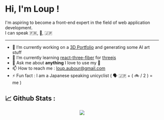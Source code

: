 # Hi, I'm Loup ! 

I'm aspiring to become a front-end expert in the field of web application development. <br />
I can speak 🇫🇷, 🏴󠁧󠁢󠁥󠁮󠁧󠁿, 🇯🇵

***

- 🔭 I’m currently working on a [3D Portfolio](https://okamixtape.github.io/3D_portfolio/) and generating some AI art stuff
- 🌱 I’m currently learning [react-three-fiber](https://github.com/pmndrs/react-three-fiber) for [threejs](https://threejs.org/)
- 💬 Ask me about **anything** I love to use my 🧠
- 📫 How to reach me : loup.aubour@gmail.com
- ⚡ Fun fact : I am a Japanese speaking unicyclist ( 🗣️ 🇯🇵 + ( 🚲 / 2 ) = me )

## 📈 Github Stats :

<div style="display: flex; justify-content: space-around; align-items: center;">
  <img src="https://github-readme-stats.vercel.app/api/top-langs/?username=Okamixtape&layout=compact" />
</div>
